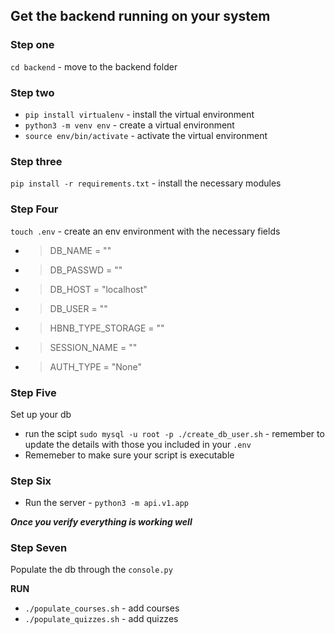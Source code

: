 ## Get the backend running on your system

### Step one
```cd backend``` - move to the backend folder

### Step two
- ```pip install virtualenv``` - install the virtual environment
- ```python3 -m venv env``` - create a virtual environment
- ```source env/bin/activate``` - activate the virtual environment

### Step three
```pip install -r requirements.txt``` - install the necessary modules

### Step Four
```touch .env``` - create an env environment with the necessary fields
- > DB_NAME = ""
- > DB_PASSWD = ""
- > DB_HOST = "localhost"
- > DB_USER = ""
- > HBNB_TYPE_STORAGE = ""
- > SESSION_NAME = "" 
- > AUTH_TYPE = "None"

### Step Five
Set up your db
- run the scipt ```sudo mysql -u root -p ./create_db_user.sh``` - remember to update the details with those you included in your ```.env```
- Rememeber to make sure your script is executable

### Step Six
- Run the server - ```python3 -m api.v1.app```

***Once you verify everything is working well***

### Step Seven
Populate the db through the ```console.py```

**RUN**
- ```./populate_courses.sh``` - add courses
- ```./populate_quizzes.sh``` - add quizzes

